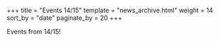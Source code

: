 +++
title = "Events 14/15"
template = "news_archive.html"
weight = 14
sort_by = "date"
paginate_by = 20
+++

Events from 14/15!
